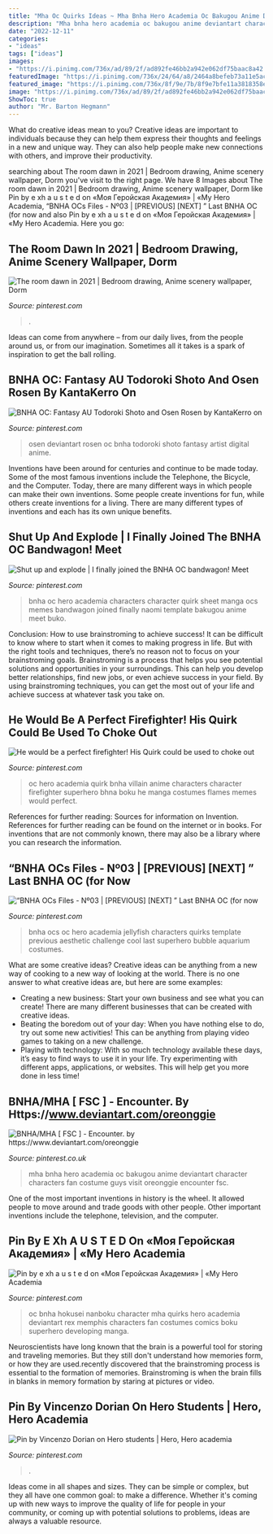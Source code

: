 ```yaml
---
title: "Mha Oc Quirks Ideas ~ Mha Bnha Hero Academia Oc Bakugou Anime Deviantart Character Characters Fan Costume Guys Visit Oreonggie Encounter Fsc"
description: "Mha bnha hero academia oc bakugou anime deviantart character characters fan costume guys visit oreonggie encounter fsc"
date: "2022-12-11"
categories:
- "ideas"
tags: ["ideas"]
images:
- "https://i.pinimg.com/736x/ad/89/2f/ad892fe46bb2a942e062df75baac8a42.jpg"
featuredImage: "https://i.pinimg.com/736x/24/64/a8/2464a8befeb73a11e5acb0b56bb50917.jpg"
featured_image: "https://i.pinimg.com/736x/8f/9e/7b/8f9e7bfe11a3818358e04fc930397768.jpg"
image: "https://i.pinimg.com/736x/ad/89/2f/ad892fe46bb2a942e062df75baac8a42.jpg"
ShowToc: true
author: "Mr. Barton Hegmann"
---
```



What do creative ideas mean to you?
Creative ideas are important to individuals because they can help them express their thoughts and feelings in a new and unique way. They can also help people make new connections with others, and improve their productivity.

	

		
searching about The room dawn in 2021 | Bedroom drawing, Anime scenery wallpaper, Dorm you've visit to the right page. We have 8 Images about The room dawn in 2021 | Bedroom drawing, Anime scenery wallpaper, Dorm like Pin by e xh a u s t e d on «Моя Геройская Академия» | «My Hero Academia, “BNHA OCs Files - Nº03 | [PREVIOUS] [NEXT] ” Last BNHA OC (for now and also Pin by e xh a u s t e d on «Моя Геройская Академия» | «My Hero Academia. Here you go:
		
    
## The Room Dawn In 2021 | Bedroom Drawing, Anime Scenery Wallpaper, Dorm

<img loading=lazy src="https://i.pinimg.com/736x/ad/89/2f/ad892fe46bb2a942e062df75baac8a42.jpg" onerror="this.onerror=null;this.src='https://tse4.mm.bing.net/th?id=OIP.ScH2LzvmC5YnDNV6xcbGMAHaFO&amp;pid=15.1';" alt="The room dawn in 2021 | Bedroom drawing, Anime scenery wallpaper, Dorm">

_Source: pinterest.com_

>. 

	

Ideas can come from anywhere – from our daily lives, from the people around us, or from our imagination. Sometimes all it takes is a spark of inspiration to get the ball rolling.

    
## BNHA OC: Fantasy AU Todoroki Shoto And Osen Rosen By KantaKerro On

<img loading=lazy src="https://i.pinimg.com/736x/df/be/bb/dfbebbf33eb2510eea29ceb99e8d82ab.jpg" onerror="this.onerror=null;this.src='https://tse3.mm.bing.net/th?id=OIP.MFFpUhMwvz7FkA8CTum6owHaJX&amp;pid=15.1';" alt="BNHA OC: Fantasy AU Todoroki Shoto and Osen Rosen by KantaKerro on">

_Source: pinterest.com_

>osen deviantart rosen oc bnha todoroki shoto fantasy artist digital anime. 

	

Inventions have been around for centuries and continue to be made today. Some of the most famous inventions include the Telephone, the Bicycle, and the Computer. Today, there are many different ways in which people can make their own inventions. Some people create inventions for fun, while others create inventions for a living. There are many different types of inventions and each has its own unique benefits.

    
## Shut Up And Explode | I Finally Joined The BNHA OC Bandwagon! Meet

<img loading=lazy src="https://i.pinimg.com/736x/a7/e5/1e/a7e51e1b66857ee584a7825671c3d3d3.jpg" onerror="this.onerror=null;this.src='https://tse2.mm.bing.net/th?id=OIP.OIboyiuzPj10hE-ts1JwzgHaKE&amp;pid=15.1';" alt="Shut up and explode | I finally joined the BNHA OC bandwagon! Meet">

_Source: pinterest.com_

>bnha oc hero academia characters character quirk sheet manga ocs memes bandwagon joined finally naomi template bakugou anime meet buko. 

	

Conclusion: How to use brainstroming to achieve success!
It can be difficult to know where to start when it comes to making progress in life. But with the right tools and techniques, there’s no reason not to focus on your brainstroming goals. Brainstroming is a process that helps you see potential solutions and opportunities in your surroundings. This can help you develop better relationships, find new jobs, or even achieve success in your field. By using brainstroming techniques, you can get the most out of your life and achieve success at whatever task you take on.

    
## He Would Be A Perfect Firefighter! His Quirk Could Be Used To Choke Out

<img loading=lazy src="https://i.pinimg.com/736x/99/cf/e3/99cfe31b30d4f30cdc557a1c020e7eb6.jpg" onerror="this.onerror=null;this.src='https://tse4.mm.bing.net/th?id=OIP.mDCrTPGdpZCuoY8DtvCPXAHaFe&amp;pid=15.1';" alt="He would be a perfect firefighter! His Quirk could be used to choke out">

_Source: pinterest.com_

>oc hero academia quirk bnha villain anime characters character firefighter superhero bhna boku he manga costumes flames memes would perfect. 

	

References for further reading: Sources for information on Invention.
References for further reading can be found on the internet or in books. For inventions that are not commonly known, there may also be a library where you can research the information.

    
## “BNHA OCs Files - Nº03 | [PREVIOUS] [NEXT] ” Last BNHA OC (for Now

<img loading=lazy src="https://i.pinimg.com/736x/24/64/a8/2464a8befeb73a11e5acb0b56bb50917.jpg" onerror="this.onerror=null;this.src='https://tse4.mm.bing.net/th?id=OIP.aGoNb1grPzBG6J2-9AA1PQHaIv&amp;pid=15.1';" alt="“BNHA OCs Files - Nº03 | [PREVIOUS] [NEXT] ” Last BNHA OC (for now">

_Source: pinterest.com_

>bnha ocs oc hero academia jellyfish characters quirks template previous aesthetic challenge cool last superhero bubble aquarium costumes. 

	

What are some creative ideas?
Creative ideas can be anything from a new way of cooking to a new way of looking at the world. There is no one answer to what creative ideas are, but here are some examples: 
- Creating a new business: Start your own business and see what you can create! There are many different businesses that can be created with creative ideas.
- Beating the boredom out of your day: When you have nothing else to do, try out some new activities! This can be anything from playing video games to taking on a new challenge.
- Playing with technology: With so much technology available these days, it’s easy to find ways to use it in your life. Try experimenting with different apps, applications, or websites. This will help get you more done in less time!

    
## BNHA/MHA [ FSC ] - Encounter. By Https://www.deviantart.com/oreonggie

<img loading=lazy src="https://i.pinimg.com/736x/8f/9e/7b/8f9e7bfe11a3818358e04fc930397768.jpg" onerror="this.onerror=null;this.src='https://tse2.mm.bing.net/th?id=OIP.4qfOyMRKpsmsNnh0E2cc3wHaH9&amp;pid=15.1';" alt="BNHA/MHA [ FSC ] - Encounter. by https://www.deviantart.com/oreonggie">

_Source: pinterest.co.uk_

>mha bnha hero academia oc bakugou anime deviantart character characters fan costume guys visit oreonggie encounter fsc. 

	

One of the most important inventions in history is the wheel. It allowed people to move around and trade goods with other people. Other important inventions include the telephone, television, and the computer.

    
## Pin By E Xh A U S T E D On «Моя Геройская Академия» | «My Hero Academia

<img loading=lazy src="https://i.pinimg.com/736x/58/b2/f3/58b2f3314586742f7f2dd412d5c381d4.jpg" onerror="this.onerror=null;this.src='https://tse3.mm.bing.net/th?id=OIP.O3KV21rJq-A0m5QK3C9VKAHaJ7&amp;pid=15.1';" alt="Pin by e xh a u s t e d on «Моя Геройская Академия» | «My Hero Academia">

_Source: pinterest.com_

>oc bnha hokusei nanboku character mha quirks hero academia deviantart rex memphis characters fan costumes comics boku superhero developing manga. 

	

Neuroscientists have long known that the brain is a powerful tool for storing and traveling memories. But they still don't understand how memories form, or how they are used.recently discovered that the brainstroming process is essential to the formation of memories. Brainstroming is when the brain fills in blanks in memory formation by staring at pictures or video.

    
## Pin By Vincenzo Dorian On Hero Students | Hero, Hero Academia

<img loading=lazy src="https://i.pinimg.com/736x/19/a7/d3/19a7d3e973a4066b3766ebf068ef5c2e.jpg" onerror="this.onerror=null;this.src='https://tse4.mm.bing.net/th?id=OIP.4l3MZhqiSGhmpEbPAkokXAHaHd&amp;pid=15.1';" alt="Pin by Vincenzo Dorian on Hero students | Hero, Hero academia">

_Source: pinterest.com_

>. 

	

Ideas come in all shapes and sizes. They can be simple or complex, but they all have one common goal: to make a difference. Whether it's coming up with new ways to improve the quality of life for people in your community, or coming up with potential solutions to problems, ideas are always a valuable resource.

